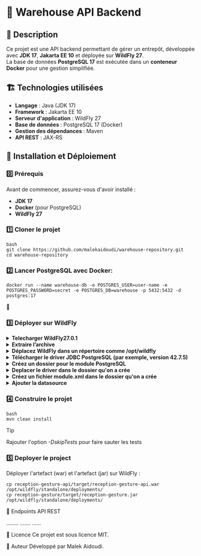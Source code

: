 # 🚀 Warehouse API Backend  

## 📖 Description  
Ce projet est une API backend permettant de gérer un entrepôt, développée avec **JDK 17**, **Jakarta EE 10** et déployée sur **WildFly 27**.  
La base de données **PostgreSQL 17** est exécutée dans un **conteneur Docker** pour une gestion simplifiée.  

## 🏗 Technologies utilisées  
- **Langage** : Java (JDK 17)  
- **Framework** : Jakarta EE 10  
- **Serveur d'application** : WildFly 27  
- **Base de données** : PostgreSQL 17 (Docker)  
- **Gestion des dépendances** : Maven  
- **API REST** : JAX-RS  

## 🚀 Installation et Déploiement  

### 0️⃣ Prérequis  
Avant de commencer, assurez-vous d'avoir installé :  
- **JDK 17**  
- **Docker** (pour PostgreSQL)  
- **WildFly 27**  

### 1️⃣ Cloner le projet  
```
bash
git clone https://github.com/malekaidoudi/warehouse-repository.git
cd warehouse-repository
```
###  2️⃣ Lancer PostgreSQL avec Docker:
```
docker run --name warehouse-db -e POSTGRES_USER=user-name -e POSTGRES_PASSWORD=secret -e POSTGRES_DB=warehouse -p 5432:5432 -d postgres:17
```
️⃣


### 3️⃣ Déployer sur WildFly
<details>
<summary><strong>Telecharger WildFly27.0.1</strong></summary>

 ```
bash
wget https://github.com/wildfly/wildfly/releases/download/27.0.1.Final/wildfly-27.0.1.Final.zip
```
</details>
<details>
<summary><strong>Extraire l’archive</strong></summary>

```bash
unzip wildfly-27.0.1.Final.zip
```
</details>
<details>
  <summary><strong>Déplacez WildFly dans un répertoire comme /opt/wildfly</strong></summary>
  
```
bash
sudo mv wildfly-27.0.1.Final /opt/wildfly
```
</details>
<details>
  <summary><strong>Télécharger le driver JDBC PostgreSQL (par exemple, version 42.7.5)</strong></summary>
  
```
bash
wget -P /tmp https://jdbc.postgresql.org/download/postgresql-42.7.5.jar
```
</details>
<details>
  <summary><strong>Créez un dossier pour le module PostgreSQL</strong></summary>
  
```
bash
mkdir -p /opt/wildfly/modules/org/postgresql/main
```
</details>
<details>
  <summary><strong>Deplacer le driver dans le dossier qu'on a crée</strong></summary>

```
bash
mv /tmp/postgresql-42.7.5.jar /opt/wildfly/modules/org/postgresql/main/
```
</details>
<details>
  <summary><strong>Créez un fichier module.xml dans le dossier qu'on a crée</strong></summary>
  
```
bash
cat > /opt/wildfly/modules/org/postgresql/main/module.xml <<EOF
<?xml version="1.0" encoding="UTF-8"?>
<module xmlns="urn:jboss:module:1.9" name="org.postgresql">
    <resources>
        <resource-root path="postgresql-42.7.3.jar"/>
    </resources>
    <dependencies>
        <module name="javax.api"/>
        <module name="javax.transaction.api"/>
    </dependencies>
</module>
EOF
```
</details>
<details>
  <summary><strong>Ajouter la datasource</strong></summary>

```
bash
/opt/wildfly/bin/jboss-cli.sh --connect <<EOF
/subsystem=datasources/data-source=WarehouseDS:add(jndi-name="java:/WarehouseDS", enabled=true, driver-name="postgresql", connection-url="jdbc:postgresql://localhost:5432/warehouse", user-name="postgres", password="root")
/subsystem=datasources/data-source=WarehouseDS:write-attribute(name=valid-connection-checker-class-name, value="org.jboss.jca.adapters.jdbc.extensions.postgres.PostgreSQLValidConnectionChecker")
/subsystem=datasources/data-source=WarehouseDS:write-attribute(name=background-validation, value=true)
/subsystem=datasources/data-source=WarehouseDS:write-attribute(name=exception-sorter-class-name, value="org.jboss.jca.adapters.jdbc.extensions.postgres.PostgreSQLExceptionSorter")
/subsystem=datasources/jdbc-driver=postgresql:add(driver-name="postgresql", driver-module-name="org.postgresql", driver-class-name="org.postgresql.Driver")
EOF
```
</details>

### 4️⃣ Construire le projet

```
bash
mvn clean install
```
> [!TIP]
> Rajouter l'option <i>-DskipTests</i> pour faire sauter les tests 

### 5️⃣ Deployer le project

Déployer l'artefact (war) et l'artefact (jar) sur WildFly :

```
cp reception-gesture-api/target/reception-gesture-api.war /opt/wildfly/standalone/deployments/
cp reception-gesture/target/reception-gesture.jar /opt/wildfly/standalone/deployments/
```
📌 Endpoints API REST

........
.......
......

📜 Licence
Ce projet est sous licence MIT.

👥 Auteur
Développé par Malek Aidoudi.
